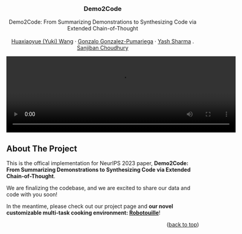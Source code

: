 <!-- Improved compatibility of back to top link: See: https://github.com/othneildrew/Best-README-Template/pull/73 -->
<a name="readme-top"></a>
<!--
*** Thanks for checking out the Best-README-Template. If you have a suggestion
*** that would make this better, please fork the repo and create a pull request
*** or simply open an issue with the tag "enhancement".
*** Don't forget to give the project a star!
*** Thanks again! Now go create something AMAZING! :D
-->

<!-- PROJECT SHIELDS -->
<!--
*** I'm using markdown "reference style" links for readability.
*** Reference links are enclosed in brackets [ ] instead of parentheses ( ).
*** See the bottom of this document for the declaration of the reference variables
*** for contributors-url, forks-url, etc. This is an optional, concise syntax you may use.
*** https://www.markdownguide.org/basic-syntax/#reference-style-links
-->
<!-- [![Contributors][contributors-shield]][contributors-url] -->
<!-- [![Forks][forks-shield]][forks-url] -->
<!-- [![Stargazers][stars-shield]][stars-url] -->
<!-- [![Issues][issues-shield]][issues-url] -->
<!-- [![MIT License][license-shield]][license-url] -->
<!-- [![LinkedIn][linkedin-shield]][linkedin-url] -->



<!-- PROJECT LOGO -->
<br />
<div align="center">
<h3 align="center">Demo2Code</h3>
  <p align="center">
    Demo2Code: From Summarizing Demonstrations to Synthesizing Code via Extended Chain-of-Thought
    <br />
    <br />
    <a href="https://lunay0yuki.github.io/">Huaxiaoyue (Yuki) Wang</a>
    ·
    <a href="https://github.com/chalo2000">Gonzalo Gonzalez-Pumariega</a>
    ·
    <a href="https://yash-s20.github.io/">Yash Sharma</a>
    .
    <a href="https://www.sanjibanchoudhury.com/">Sanjiban Choudhury</a>
  </p>

  <a href="https://github.com/portal-cornell/demo2code">
    <video src="README_assets/main.mp4" alt="Logo" width="600" height="200">
  </a>
</div>


<!-- ABOUT THE PROJECT -->
## About The Project
This is the offical implementation for NeurIPS 2023 paper, **Demo2Code: From Summarizing Demonstrations to Synthesizing Code via Extended Chain-of-Thought**. 

We are finalizing the codebase, and we are excited to share our data and code with you soon!

In the meantime, please check out our project page and **our novel customizable multi-task cooking environment: [Robotouille](https://github.com/portal-cornell/robotouille/)**!

<p align="right">(<a href="#readme-top">back to top</a>)</p>


<!-- MARKDOWN LINKS & IMAGES -->
<!-- https://www.markdownguide.org/basic-syntax/#reference-style-links -->
[contributors-shield]: https://img.shields.io/github/contributors/portal-cornell/simple-gpt.svg?style=for-the-badge
[contributors-url]: https://github.com/portal-cornell/simple-gpt/graphs/contributors
[forks-shield]: https://img.shields.io/github/forks/portal-cornell/simple-gpt.svg?style=for-the-badge
[forks-url]: https://github.com/portal-cornell/simple-gpt/network/members
[stars-shield]: https://img.shields.io/github/stars/portal-cornell/simple-gpt.svg?style=for-the-badge
[stars-url]: https://github.com/portal-cornell/simple-gpt/stargazers
[issues-shield]: https://img.shields.io/github/issues/portal-cornell/simple-gpt.svg?style=for-the-badge
[issues-url]: https://github.com/portal-cornell/simple-gpt/issues
[license-shield]: https://img.shields.io/github/license/portal-cornell/simple-gpt.svg?style=for-the-badge
[license-url]: https://github.com/portal-cornell/simple-gpt/blob/master/LICENSE.txt
[linkedin-shield]: https://img.shields.io/badge/-LinkedIn-black.svg?style=for-the-badge&logo=linkedin&colorB=555
[linkedin-url]: https://linkedin.com/in/linkedin_username
[product-screenshot]: images/screenshot.png
[Next.js]: https://img.shields.io/badge/next.js-000000?style=for-the-badge&logo=nextdotjs&logoColor=white
[Next-url]: https://nextjs.org/
[React.js]: https://img.shields.io/badge/React-20232A?style=for-the-badge&logo=react&logoColor=61DAFB
[React-url]: https://reactjs.org/
[Vue.js]: https://img.shields.io/badge/Vue.js-35495E?style=for-the-badge&logo=vuedotjs&logoColor=4FC08D
[Vue-url]: https://vuejs.org/
[Angular.io]: https://img.shields.io/badge/Angular-DD0031?style=for-the-badge&logo=angular&logoColor=white
[Angular-url]: https://angular.io/
[Svelte.dev]: https://img.shields.io/badge/Svelte-4A4A55?style=for-the-badge&logo=svelte&logoColor=FF3E00
[Svelte-url]: https://svelte.dev/
[Laravel.com]: https://img.shields.io/badge/Laravel-FF2D20?style=for-the-badge&logo=laravel&logoColor=white
[Laravel-url]: https://laravel.com
[Bootstrap.com]: https://img.shields.io/badge/Bootstrap-563D7C?style=for-the-badge&logo=bootstrap&logoColor=white
[Bootstrap-url]: https://getbootstrap.com
[JQuery.com]: https://img.shields.io/badge/jQuery-0769AD?style=for-the-badge&logo=jquery&logoColor=white
[JQuery-url]: https://jquery.com 